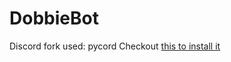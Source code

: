 # DobbieBot
Discord fork used: pycord
Checkout [this to install it](https://docs.pycord.dev/en/master/installing.html)
